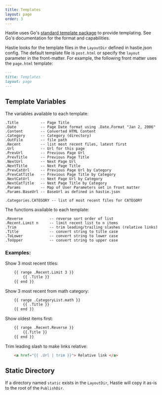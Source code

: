 ```yaml
---
title: Templates
layout: page
order: 3
---
```


Hastie uses Go's [standard template package](https://golang.org/pkg/text/template/) to provide templating. See Go's documentation for the format and capabilities.

Hastie looks for the template files in the `LayoutDir` defined in hastie.json config. The default template file is `post.html` or specify the `layout` parameter in the front-matter. For example, the following front matter uses the `page.html` template:

```markdown
---
title: Templates
layout: page
---
```

## Template Variables

The variables available to each template:

    .Title          -- Page Title
    .Date           -- Page Date format using .Date.Format "Jan 2, 2006"
    .Content        -- Converted HTML Content
    .Category       -- Category (directory)
    .OutFile        -- file path
    .Recent         -- list most recent files, latest first
    .Url            -- Url for this page
    .PrevUrl        -- Previous Page Url
    .PrevTitle      -- Previous Page Title
    .NextUrl        -- Next Page Url
    .NextTitle      -- Next Page Title
    .PrevCatUrl     -- Previous Page Url by Category
    .PrevCatTitle   -- Previous Page Title by Category
    .NextCatUrl     -- Next Page Url by Category
    .NextCatTitle   -- Next Page Title by Category
    .Params         -- Map of User Parameters set in front matter
    .Params.BaseUrl -- BaseUrl as defined in hastie.json

    .Categories.CATEGORY -- list of most recent files for CATEGORY


The functions available to each template:

    .Reverse            -- reverse sort order of list
    .Recent.Limit n     -- limit recent list to n items
    .Trim               -- trim leading/trailing slashes (relative links)
	.Title              -- convert string to title case
	.ToLower            -- convert string to lower case
	.ToUpper            -- convert string to upper case


### Examples:

Show 3 most recent titles:

```html
    {{ range .Recent.Limit 3 }}
        {{ .Title }}
    {{ end }}
```

Show 3 most recent from math category:

```html
    {{ range .CategoryList.math }}
        {{ .Title }}
    {{ end }}
```

Show oldest items first:

```html
    {{ range .Recent.Reverse }}
        {{.Title }}
    {{ end }}
```

Trim leading slash to make links relative:

```html
    <a href="{{ .Url | trim }}"> Relative link </a>
```

## Static  Directory

If a directory named `static` exists in the `LayoutDir`, Hastie will copy it as-is to the root of the `PublishDir`.

